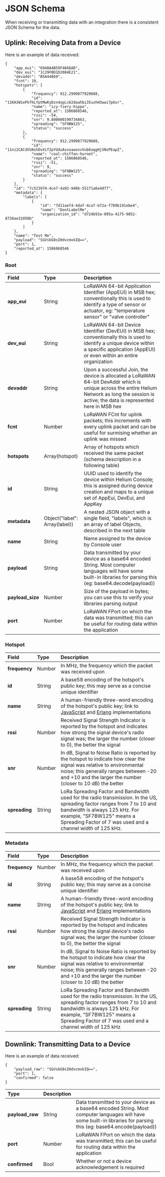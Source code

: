 # JSON Schema

When receiving or transmitting data with an integration there is a consistent JSON Schema for the data.

## Uplink: Receiving Data from a Device

Here is an example of data received:

```text
{
    "app_eui": "6948A4B59F4666AD",
    "dev_eui": "1C29FBD1D2084E21",
    "devaddr": "B5A44869",
    "fcnt": 19,
    "hotspots": [
        {
            "frequency": 912.2999877929688,
            "id": "11KHJW1ePkfhLYptMwKyDzn4opLc62daahbi35uxhH3wwi7p6xr",
            "name": "icy-fiery-hippo",
            "reported_at": 1586868546,
            "rssi": -54,
            "snr": 9.800000190734863,
            "spreading": "SF9BW125",
            "status": "success"
        },
        {
            "frequency": 912.2999877929688,
            "id": "11ni2CACdVUAshDvXif2pYUduAsvoawoxvVub6aqgHjSNsPEapZ",
            "name": "cool-chiffon-hornet",
            "reported_at": 1586868546,
            "rssi": -51,
            "snr": 9,
            "spreading": "SF9BW125",
            "status": "success"
        }
    ],
    "id": "7c523974-4ce7-4a92-948b-55171a6e4d77",
    "metadata": {
        "labels": [
            {
                "id": "7d11aef4-4daf-4caf-b72a-f789b191ebe4",
                "name": "DontLabelMe",
                "organization_id": "d724b93a-895a-4175-9852-8738ae31050b"
            }
        ]
    },
    "name": "Test Me",
    "payload": "SGVsbG8sIHdvcmxkIQ==",
    "port": 1,
    "reported_at": 1586868546
}
```

### Root

| Field | Type | Description |
| :--- | :--- | :--- |
| **app\_eui** | String | LoRaWAN 64-bit Application Identifier \(AppEUI\) in MSB hex; conventionally this is used to identify a type of sensor or actuator, eg: "temperature sensor" or "valve controller" |
| **dev\_eui** | String | LoRaWAN 64-bit Device Identifier \(DevEUI\) in MSB hex; conventionally this is used to identify a unique device within a specific application \(AppEUI\) or even within an entire organization |
| **devaddr** | String | Upon a successful Join, the device is allocated a LoRaWAN 64-bit DevAddr which is unique across the entire Helium Network as long the session is active; the data is represented here in MSB hex |
| **fcnt** | Number | LoRaWAN FCnt for uplink packets; this increments with every uplink packet and can be useful for surmising whether an uplink was missed |
| **hotspots** | Array\(hotspot\) | Array of hotspots which received the same packet \(schema description in a following table\) |
| **id** | String | UUID used to identify the device within Helium Console; this is assigned during device creation and maps to a unique set of AppEui, DevEui, and AppKey |
| **metadata** | Object\("label": Array\(label\)\) | A nested JSON object with a single field, "labels", which is an array of label Objects, described in the next table |
| **name** | String | Name assigned to the device by Console user |
| **payload** | String | Data transmitted by your device as a base64 encoded String. Most computer languages will have some built-in libraries for parsing this \(eg: base64.decode\(payload\)\) |
| **payload\_size** | Number | Size of the payload in bytes; you can use this to verify your libraries parsing output |
|  **port** | Number | LoRaWAN FPort on which the data was transmitted; this can be useful for routing data within the application |

### Hotspot

| Field | Type | Description |
| :--- | :--- | :--- |
| **frequency** | Number | In MHz, the frequency which the packet was received upon |
| **id** | String | A base58 encoding of the hotspot's public key; this may serve as a concise unique identifier |
| **name** | String | A human-friendly three-word encoding of the hotspot's public key; link to [JavaScript](https://github.com/helium/angry-purple-tiger) and [Erlang](https://github.com/helium/erl_angry_purple_tiger) implementations |
| **rssi** | Number | Received Signal Strength Indicator is reported by the hotspot and indicates how strong the signal device's radio signal was; the larger the number \(closer to 0\), the better the signal |
| **snr** | Number | In dB, Signal to Noise Ratio is reported by the hotspot to indicate how clear the signal was relative to environmental noise; this generally ranges between -20 and +10 and the larger the number \(closer to 10 dB\) the better |
| **spreading** | String | LoRa Spreading Factor and Bandwidth used for the radio transmission. In the US, spreading factor ranges from 7 to 10 and bandwidth is always 125 kHz. For example, "SF7BW125" means a Spreading Factor of 7 was used and a channel width of 125 kHz. |

### Metadata

| Field | Type | Description |
| :--- | :--- | :--- |
| **frequency** | Number | In MHz, the frequency which the packet was received upon |
| **id** | String | A base58 encoding of the hotspot's public key; this may serve as a concise unique identifier |
| **name** | String | A human-friendly three-word encoding of the hotspot's public key; link to [JavaScript](https://github.com/helium/angry-purple-tiger) and [Erlang](https://github.com/helium/erl_angry_purple_tiger) implementations |
| **rssi** | Number | Received Signal Strength Indicator is reported by the hotspot and indicates how strong the signal device's radio signal was; the larger the number \(closer to 0\), the better the signal |
| **snr** | Number | In dB, Signal to Noise Ratio is reported by the hotspot to indicate how clear the signal was relative to environmental noise; this generally ranges between -20 and +10 and the larger the number \(closer to 10 dB\) the better |
| **spreading** | String | LoRa Spreading Factor and Bandwidth used for the radio transmission. In the US, spreading factor ranges from 7 to 10 and bandwidth is always 125 kHz. For example, "SF7BW125" means a Spreading Factor of 7 was used and a channel width of 125 kHz |

## Downlink: Transmitting Data to a Device

Here is an example of data received:

```text
{
    "payload_raw": "SGVsbG8sIHdvcmxkIQ==",
    "port": 1,
    "confirmed": false
}
```

| Type | Description |  |
| :--- | :--- | :--- |
| **payload\_raw** | String | Data transmitted to your device as a base64 encoded String. Most computer languages will have some built-in libraries for parsing this \(eg: base64.encode\(payload\)\) |
| **port** | Number | LoRaWAN FPort on which the data was transmitted; this can be useful for routing data within the application |
| **confirmed** | Bool | Whether or not a device acknowledgement is required |

